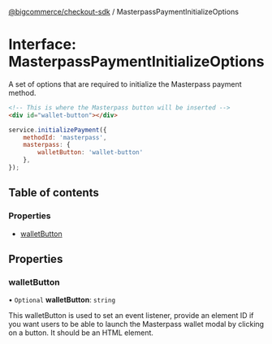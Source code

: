 [@bigcommerce/checkout-sdk](../README.md) / MasterpassPaymentInitializeOptions

# Interface: MasterpassPaymentInitializeOptions

A set of options that are required to initialize the Masterpass payment method.

```html
<!-- This is where the Masterpass button will be inserted -->
<div id="wallet-button"></div>
```

```js
service.initializePayment({
    methodId: 'masterpass',
    masterpass: {
        walletButton: 'wallet-button'
    },
});
```

## Table of contents

### Properties

- [walletButton](MasterpassPaymentInitializeOptions.md#walletbutton)

## Properties

### walletButton

• `Optional` **walletButton**: `string`

This walletButton is used to set an event listener, provide an element ID if you want
users to be able to launch the Masterpass wallet modal by clicking on a button.
It should be an HTML element.
